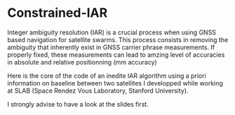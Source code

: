 # Constrained-IAR

Integer ambiguity resolution (IAR) is a crucial process when using GNSS based navigation for satellite swarms. This process consists in removing the ambiguity that inherently exist in GNSS carrier phrase measurements. 
If properly fixed, these measurements can lead to amzing level of accuracies in absolute and relative positionning (mm accuracy)


Here is the core of the code of an inedite IAR algorithm using a priori information on baseline between two satellites I developped while working at SLAB (Space Rendez Vous Laboratory, Stanford University).

I strongly advise to have a look at the slides first.
